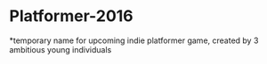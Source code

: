 # Platformer-2016

*temporary name for upcoming indie platformer game, created by 3 ambitious young individuals

